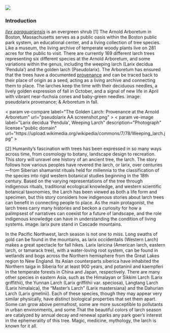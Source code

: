 <a href="https://www.juncture-digital.org"><img src="https://juncture-digital.github.io/juncture/static/images/ve-button.png"></a>

<param ve-config 
       title="What We Know Now: Tracing the Tamarack Tree"
       source-image="https://ladaray.files.wordpress.com/2013/11/bigstock-shaman-tree-2348390.jpg"
       banner="https://ladaray.files.wordpress.com/2013/11/bigstock-shaman-tree-2348390.jpg"
       author="Hannah Hardenbergh"
       layout="vertical">

### Introduction
[*Ilex paraguariensis*](https://powo.science.kew.org/taxon/urn:lsid:ipni.org:names:315555-2) is an evergreen shrub
[1] The Arnold Arboretum in Boston, Massachusetts serves as a public oasis within the Boston public park system, an educational center, and a living collection of tree species. Like a museum, the living archive of temperate woody plants live on 281 acres for the public to visit. There are currently 169 different larch trees representing six different species at the Arnold Arboretum, and some variations within the genus, including the weeping larch (Larix decidua ‘Pendula’) and the golden larch (Pseudolarix). The Arboretum has ensured that the trees have a documented [provenance](https://arboretum.harvard.edu/explorer/) and can be traced back to their place of origin as a seed, acting as a living archive and connecting them to place. The larches keep the time with their deciduous needles, a lively golden expression of fall in October, and a signal of new life in April with vibrant near-fuchsia cones and baby-green needles. image: pseudolarix provenance; & Arboretum in fall.
<param ve-compare curtain
       label="new growth needles belonging to the Pseudolarix amabilis, Golden Larch" 
       url="https://upload.wikimedia.org/wikipedia/commons/e/ed/Pseudolarix_amabilis_02.jpg">
<       param ve-compare 
       label="The Golden Larch: Provenance at the Arnold Arboretum"
       url="pseudolarix AA screenshot.png"
       >
<       param ve-image 
       label="Larix decidua 'Pendula', Weeping Larch" 
       description="Photograph" 
       license="public domain" 
       url="https://upload.wikimedia.org/wikipedia/commons/7/78/Weeping_larch.jpg"
       >

[2] Humanity’s fascination with trees has been expressed in so many ways across time, from cosmology to botany, landscape design to recreation. This story will unravel one history of an ancient tree, the larch. The story follows how various peoples have revered the larch, or larix, over centuries—from Siberian shamanist rituals held for millennia to the classification of the species into rigid western botanical studies beginning in the 18th century. Based on the varying representations of the tree through indigenous rituals, traditional ecological knowledge, and western scientific botanical taxonomies, the Larch has been viewed as both a life form and specimen, but this story considers how indigenous stories about larch trees can benefit in connecting people to place. As the main protagonist, the larch trees carry many histories and beckon a curiosity for how a palimpsest of narratives can coexist for a future of landscape, and the role indigenous knowledge can have in understanding the condition of living systems. image: larix pure stand in Cascade mountains.
<param ve-image
       label="Siberian Shaman illustrations of a tree, symbolizing the connectedness of the world"
       description="Photograph"
       license="public domain"
       url="https://upload.wikimedia.org/wikipedia/commons/e/e5/Olkhon-trees_%28260579424%29.jpg">

In the Pacific Northwest, larch season is not one to miss. Long swaths of gold can be found in the mountains, as larix occidentalis (Western Larch) makes a great spectacle for fall hikes. Larix laricina (American larch, eastern larch, or tamarack tree), with a water-loving root system, can be found in wetlands and bogs across the Northern hemisphere from the Great Lakes region to New England. Its Asian counterparts siberica have inhabited the Northern taiga in Siberia for at least 900 years, and potaninii and kaempferi in the temperate forests in China and Japan, respectively. There are many other species in eastern Asia, such as the Himalayan or Sikkim Larch (Larix griffithii), the Yunnan Larch (Larix griffithii var. speciosa), Langtang Larch (Larix himalaica), the “Master’s Larch” (Larix mastersiana) and the Dahurian Larch (Larix gmelinii). Each of these species, though they may appear very similar physically, have distinct biological properties that set them apart. Some can grow above permafrost, some are more susceptible to pollutants in urban environments, and some That the beautiful colors of larch season are catalyzed by annual decay and renewal sparks any park goer’s interest in the ephemerality of this tree. Magic, medicine, mythology, the larch is known for it all. 
<param ve-image 
       label="Snow dusts the mountains as the Western Larch glow with vibrant hues of orange. Photo: David Restivo, National Park Service"
       url="https://upload.wikimedia.org/wikipedia/commons/a/ab/Typical_Fall_Day_%285114857905%29.jpg">
       
<param ve-plant-specimen 
       jpid="10.5555/al.ap.specimen.p00662193">
